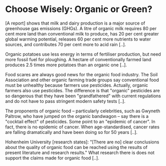 # Choose Wisely: Organic or Green?

[A report] shows that milk and dairy production is a major source of
greenhouse gas emissions (GHGs). A litre of organic milk requires 80
per cent more land than conventional milk to produce, has 20 per cent
greater global warming potential, releases 60 per cent more nutrients
to water sources, and contributes 70 per cent more to acid rain [..].

Organic potatoes use less energy in terms of fertiliser production,
but need more fossil fuel for ploughing. A hectare of conventionally
farmed land produces 2.5 times more potatoes than an organic one [..].

Food scares are always good news for the organic food industry. The
Soil Association and other organic farming trade groups say
conventional food must be unhealthy because farmers use
pesticides. Actually, organic farmers also use pesticides. The
difference is that "organic" pesticides are so dangerous that they
have been "grandfathered" with current regulations and do not have to
pass stringent modern safety tests [..].

The proponents of organic food – particularly celebrities, such as
Gwyneth Paltrow, who have jumped on the organic bandwagon – say there
is a "cocktail effect" of pesticides. Some point to an "epidemic of
cancer". In fact, there is no epidemic of cancer. When
age-standardised, cancer rates are falling dramatically and have been
doing so for 50 years [..].

Hohenheim University [research states]: "[There are no] clear
conclusions about the quality of organic food can be reached using the
results of present literature and research results." What research
there is does not support the claims made for organic food [..].

